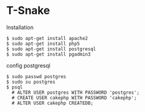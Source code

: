 T-Snake
======

Installation

<!-- language:console -->

    $ sudo apt-get install apache2
    $ sudo apt-get install php5
    $ sudo apt-get install postgresql
    $ sudo apt-get install pgadmin3
    
config postgresql

<!-- language:console -->

    $ sudo passwd postgres
    $ sudo su postgres
    $ psql
      # ALTER USER postgres WITH PASSWORD 'postgres';
      # CREATE USER cakephp WITH PASSWORD 'cakephp';
      # ALTER USER cakephp CREATEDB;